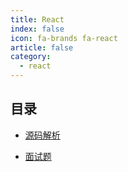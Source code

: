 ```yaml
---
title: React
index: false
icon: fa-brands fa-react
article: false
category:
  - react
---
```



## 目录

- [源码解析](sourceCode.md)

- [面试题](interview.md)
